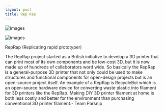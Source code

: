 ```yaml
---
layout: post
title: Rep Rap
---
```


![images]({{site.baseurl}}/images/3dprint1.jpg)

![images]({{site.baseurl}}/images/3dprint2.jpg)

<p>RepRap (Replicating rapid prototyper)</p>

<p>The RepRap project started as a British initiative to develop a 3D printer that can print most of its own components and be low-cost 3D, but it is now made up of hundreds of collaborators word wide. So basically the RepRap is a general-purpose 3D printer that not only could be used to make structures and functional components for open-design projects but is an open-source project itself. An example of a RepRap is RecycleBot which is an open-source hardware device for converting waste plastic into filament for 3D printers like the RepRap. Making DIY 3D printer filament at home is both less costly and better for the environment than purchasing conventional 3D printer filament.- Team Parsnip</p>